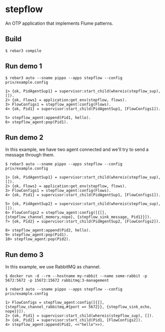 stepflow
========

An OTP application that implements Flume patterns.

Build
-----

    $ rebar3 compile

Run demo 1
----------

    $ rebar3 auto --sname pippo --apps stepflow --config priv/example.config

    1> {ok, PidAgentSup1} = supervisor:start_child(whereis(stepflow_sup), []).
    2> {ok, Flows} = application:get_env(stepflow, flows).
    3> FlowConfigs1 = stepflow_agent:config(Flows).
    4> {ok, Pid1} = supervisor:start_child(PidAgentSup1, [FlowConfigs1]).

    5> stepflow_agent:append(Pid1, hello).
    6> stepflow_agent:pop(Pid1).

Run demo 2
----------

In this example, we have two agent connected and we'll try to send a message
through them.

    $ rebar3 auto --sname pippo --apps stepflow --config priv/example.config

    1> {ok, PidAgentSup1} = supervisor:start_child(whereis(stepflow_sup), []).
    2> {ok, Flows} = application:get_env(stepflow, flows).
    3> FlowConfigs1 = stepflow_agent:config(Flows).
    4> {ok, Pid1} = supervisor:start_child(PidAgentSup1, [FlowConfigs1]).

    5> {ok, PidAgentSup2} = supervisor:start_child(whereis(stepflow_sup), []).
    6> FlowConfigs2 = stepflow_agent:config([{[], {stepflow_channel_memory,nope}, {stepflow_sink_message, Pid1}}]).
    7> {ok, Pid2} = supervisor:start_child(PidAgentSup2, [FlowConfigs2]).

    8> stepflow_agent:append(Pid2, hello).
    9> stepflow_agent:pop(Pid1).
    10> stepflow_agent:pop(Pid2).

Run demo 3
----------

In this example, we use RabbitMQ as channel.

    $ docker run -d --rm --hostname my-rabbit --name some-rabbit -p 5672:5672 -p 15672:15672 rabbitmq:3-management

    $ rebar3 auto --sname pippo --apps stepflow --config priv/example.config

    1> FlowConfigs = stepflow_agent:config([{[], {stepflow_channel_rabbitmq,#{port => 5672}}, {stepflow_sink_echo, nope}}]).
    2> {ok, Pid1} = supervisor:start_child(whereis(stepflow_sup), []).
    3> {ok, Pid2} = supervisor:start_child(Pid1, [FlowConfigs2]).
    4> stepflow_agent:append(Pid2, <<"hello">>).
